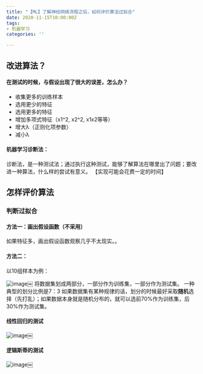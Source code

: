```yaml
---
title: "【ML】了解神经网络流程之后，如何评价算法过拟合"
date: 2020-11-15T10:00:00Z
tags:
- 机器学习
categories: ''

---
```

## 改进算法？
#### 在测试的时候，与假设出现了很大的误差，怎么办？
- 收集更多的训练样本
- 选用更少的特征
- 选用更多的特征
- 增加多项式特征（x1^2, x2^2, x1x2等等）
- 增大λ（正则化项参数）
- 减小λ

#### 机器学习诊断法：
诊断法，是一种测试法；通过执行这种测试，能够了解算法在哪里出了问题；要改进一种算法，什么样的尝试有意义。
【实现可能会花费一定的时间】

## 怎样评价算法

### 判断过拟合
#### 方法一：画出假设函数（不采用）
如果特征多，画出假设函数观察几乎不太现实。。
#### 方法二：
以10组样本为例：


![image](https://cdn.sparkling.land/christy/images/4CE5B2E0-F509-4126-9EB6-E520F47B771B.jpg)￼
将数据集划成两部分，一部分作为训练集，一部分作为测试集。
一种典型的划分比例是7：3
如果数据集有某种规律的话，划分的时候最好采取**随机**选择（先打乱）；如果数据本身就是随机分布的，就可以选前70%作为训练集，后30%作为测试集。


#### 线性回归的测试
![image](https://cdn.sparkling.land/christy/images/C6064505-0E50-4FAB-A7A0-1DD7F613DF7D.jpg)￼



#### 逻辑斯蒂的测试
![image](https://cdn.sparkling.land/christy/images/CB8D9F1F-C6C1-43A4-8DFE-BA91769E2F70.jpg)￼

